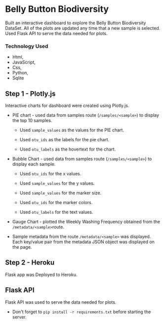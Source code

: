 # Belly Button Biodiversity

Built an interactive dashboard to explore the Belly Button Biodiversity DataSet. All of the plots are updated any time that a new sample is selected. Used Flask API to serve the data needed for plots.


### Technology Used

- Html, 
- JavaScript, 
- Css, 
- Python, 
- Sqlite



## Step 1 - Plotly.js

Interactive charts for dashboard were created using Plotly.js.

* PIE chart -  used data from samples route (`/samples/<sample>`) to display the top 10 samples.

  -  Used `sample_values` as the values for the PIE chart.

  -  Used `otu_ids` as the labels for the pie chart.

  -  Used `otu_labels` as the hovertext for the chart.



* Bubble Chart - used data from samples route (`/samples/<sample>`) to display each sample.

  - Used `otu_ids` for the x values.

  - Used `sample_values` for the y values.

  - Used `sample_values` for the marker size.

  - Used `otu_ids` for the marker colors.

  - Used `otu_labels` for the text values.

 * Gauge Chart - plotted the Weekly Washing Frequency obtained from the `/metadata/<sample>`route.

* Sample metadata from the route `/metadata/<sample>` was displayed. Each key/value pair from the metadata JSON object was displayed on     the page.

  
## Step 2 - Heroku

Flask app was Deployed to Heroku.


## Flask API

Flask API was used to serve the data needed for plots.


* Don't forget to `pip install -r requirements.txt` before starting the server.





